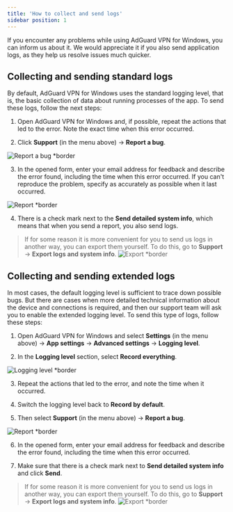 ```yaml
---
title: 'How to collect and send logs'
sidebar position: 1
---
```




If you encounter any problems while using AdGuard VPN for Windows, you can inform us about it. We would appreciate it if you also send application logs, as they help us resolve issues much quicker.

## Collecting and sending standard logs

By default, AdGuard VPN for Windows uses the standard logging level, that is, the basic collection of data about running processes of the app. To send these logs, follow the next steps:

1. Open AdGuard VPN for Windows and, if possible, repeat the actions that led to the error. Note the exact time when this error occurred.

2. Click **Support** (in the menu above) → **Report a bug**.

![Report a bug *border](https://cdn.adtidy.org/content/kb/vpn/windows/logs/support_report.jpeg)

3. In the opened form, enter your email address for feedback and describe the error found, including the time when this error occurred. If you can't reproduce the problem, specify as accurately as possible when it last occurred.

![Report *border](https://cdn.adtidy.org/content/kb/vpn/windows/logs/report_bug.png)

4. There is a check mark next to the **Send detailed system info**, which means that when you send a report, you also send logs.

>If for some reason it is more convenient for you to send us logs in another way, you can export them yourself. To do this, go to **Support** → **Export logs and system info**.
![Export *border](https://cdn.adtidy.org/content/kb/vpn/windows/logs/export.jpeg)

## Collecting and sending extended logs

In most cases, the default logging level is sufficient to trace down possible bugs. But there are cases when more detailed technical information about the device and connections is required, and then our support team will ask you to enable the extended logging level. To send this type of logs, follow these steps:

1. Open AdGuard VPN for Windows and select **Settings** (in the menu above) → **App settings** → **Advanced settings** → **Logging level**.

2. In the **Logging level** section, select **Record everything**.

![Logging level *border](https://cdn.adtidy.org/content/kb/vpn/windows/logs/logging.jpeg)

3. Repeat the actions that led to the error, and note the time when it occurred.

4. Switch the logging level back to **Record by default**.

5. Then select **Support** (in the menu above) → **Report a bug**.

![Report *border](https://cdn.adtidy.org/content/kb/vpn/windows/logs/report_bug.png)

6. In the opened form, enter your email address for feedback and describe the error found, including the time when this error occurred.

7. Make sure that there is a check mark next to **Send detailed system info** and click **Send**.

>If for some reason it is more convenient for you to send us logs in another way, you can export them yourself. To do this, go to **Support** → **Export logs and system info**.
![Export *border](https://cdn.adtidy.org/content/kb/vpn/windows/logs/export.jpeg)
